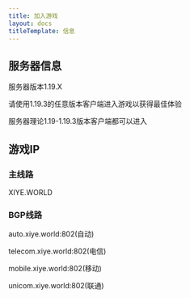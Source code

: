 ```yaml
---
title: 加入游戏
layout: docs
titleTemplate: 信息
---
```

## 服务器信息

服务器版本1.19.X

请使用1.19.3的任意版本客户端进入游戏以获得最佳体验

服务器理论1.19-1.19.3版本客户端都可以进入
## 游戏IP

### 主线路
XIYE.WORLD

### BGP线路

auto.xiye.world:802(自动)

telecom.xiye.world:802(电信)

mobile.xiye.world:802(移动)

unicom.xiye.world:802(联通)